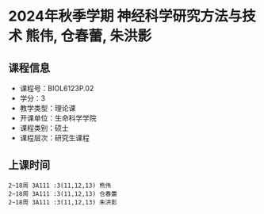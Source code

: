 # 2024年秋季学期 神经科学研究方法与技术 熊伟, 仓春蕾, 朱洪影






## 课程信息

- 课程号：BIOL6123P.02
- 学分：3
- 教学类型：理论课
- 开课单位：生命科学学院
- 课程类别：硕士
- 课程层次：研究生课程

## 上课时间

```
2~18周 3A111 :3(11,12,13) 熊伟
2~18周 3A111 :3(11,12,13) 仓春蕾
2~18周 3A111 :3(11,12,13) 朱洪影
```

